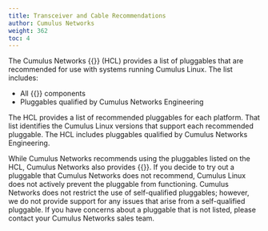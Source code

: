 ```yaml
---
title: Transceiver and Cable Recommendations
author: Cumulus Networks
weight: 362
toc: 4
---
```


The Cumulus Networks {{<exlink url="https://cumulusnetworks.com/hcl" text="Cumulus Linux Hardware Compatibility List">}} (HCL) provides a list of pluggables that are recommended for use with systems running Cumulus Linux. The list includes:

- All {{<exlink url="https://cumulusnetworks.com/products/cumulus-express/" text="Cumulus Express">}} components
- Pluggables qualified by Cumulus Networks Engineering

The HCL provides a list of recommended pluggables for each platform. That list identifies the Cumulus Linux versions that support each recommended pluggable. The HCL includes pluggables qualified by Cumulus Networks Engineering.

While Cumulus Networks recommends using the pluggables listed on the HCL, Cumulus Networks also provides {{<link url="Transceiver-and-Cable-Self-qualification-with-Cumulus-Linux" text="this procedure for qualifying a non-recommended pluggable yourself">}}. If you decide to try out a pluggable that Cumulus Networks does not recommend, Cumulus Linux does not actively prevent the pluggable from functioning. Cumulus Networks does not restrict the use of self-qualified pluggables; however, we do not provide support for any issues that arise from a self-qualified pluggable. If you have concerns about a pluggable that is not listed, please contact your Cumulus Networks sales team.
